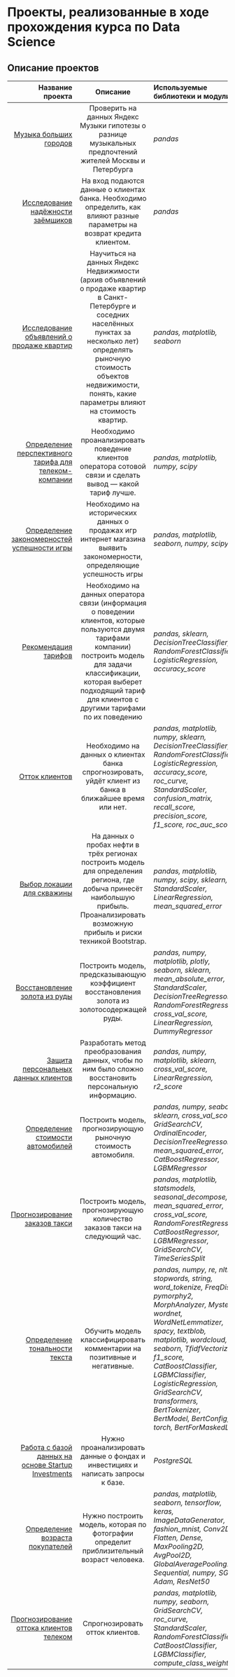 # Проекты, реализованные в ходе прохождения курса по Data Science
 
 
## Описание проектов

| **Название проекта** | **Описание** | **Используемые библиотеки и модули** |
|--:|:------------:|:--|
| [Музыка больших городов](https://github.com/Asya02/Projects_yandex/tree/main/project1_basic_python) | Проверить на данных Яндекс Музыки гипотезы о разнице музыкальных предпочтений жителей Москвы и Петербурга | *pandas* |
|  [Исследование надёжности заёмщиков](https://github.com/Asya02/Projects_yandex/tree/main/project2_data_preprocessing) | На вход подаются данные о клиентах банка. Необходимо определить, как влияют разные параметры на возврат кредита клиентом. | *pandas*  |
| [Исследование объявлений о продаже квартир](https://github.com/Asya02/Projects_yandex/tree/main/project3_research_data_analysis) | Научиться на данных Яндекс Недвижимости (архив объявлений о продаже квартир в Санкт-Петербурге и соседних населённых пунктах за несколько лет)  определять рыночную стоимость объектов недвижимости, понять, какие параметры влияют на стоимость квартир. | *pandas, matplotlib, seaborn* |
| [Определение перспективного тарифа для телеком-компании](https://github.com/Asya02/Projects_yandex/tree/main/project4_statistical_data_analysis) | Необходимо проанализировать поведение клиентов оператора сотовой связи и сделать вывод — какой тариф лучше. | *pandas, matplotlib, numpy, scipy* |
| [Определение закономерностей успешности игры](https://github.com/Asya02/Projects_yandex/tree/main/project5_module_first) | Необходимо на исторических данных о продажах игр интернет магазина выявить закономерности, определяющие успешность игры | *pandas, matplotlib, seaborn, numpy, scipy* |
| [Рекомендация тарифов](https://github.com/Asya02/Projects_yandex/tree/main/project6_Intro_ML) | Необходимо на данных оператора связи (информация о поведении клиентов, которые пользуются двумя тарифами компании) построить модель для задачи классификации, которая выберет подходящий тариф для клиентов с другими тарифами по их поведению | *pandas, sklearn, DecisionTreeClassifier, RandomForestClassifier, LogisticRegression, accuracy_score* |
| [Отток клиентов](https://github.com/Asya02/Projects_yandex/tree/main/project7_training_with_teacher) | Необходимо на данных о клиентах банка спрогнозировать, уйдёт клиент из банка в ближайшее время или нет. | *pandas, matplotlib, numpy, sklearn, DecisionTreeClassifier, RandomForestClassifier, LogisticRegression, accuracy_score, roc_curve, StandardScaler, confusion_matrix, recall_score, precision_score, f1_score, roc_auc_score* |
| [Выбор локации для скважины](https://github.com/Asya02/Projects_yandex/tree/main/project8_ML_in_business) | На данных о пробах нефти в трёх регионах построить модель для определения региона, где добыча принесёт наибольшую прибыль. Проанализировать возможную прибыль и риски техникой Bootstrap. | *pandas, matplotlib, numpy, scipy, sklearn, StandardScaler, LinearRegression, mean_squared_error* |
| [Восстановление золота из руды](https://github.com/Asya02/Projects_yandex/tree/main/project9_module_second) | Построить модель, предсказывающую коэффициент восстановления золота из золотосодержащей руды. | *pandas, numpy, matplotlib, plotly, seaborn, sklearn, mean_absolute_error, StandardScaler, DecisionTreeRegressor, RandomForestRegressor, cross_val_score, LinearRegression, DummyRegressor* |
| [Защита персональных данных клиентов](https://github.com/Asya02/Projects_yandex/tree/main/project10_linear_algebra) | Разработать метод преобразования данных, чтобы по ним было сложно восстановить персональную информацию. | *pandas, numpy, matplotlib, sklearn, cross_val_score, LinearRegression, r2_score* |
| [Определение стоимости автомобилей](https://github.com/Asya02/Projects_yandex/tree/main/project11_numerical_methods) | Построить модель, прогнозирующую рыночную стоимость автомобиля. | *pandas, numpy, seaborn, sklearn, cross_val_score, GridSearchCV, OrdinalEncoder, DecisionTreeRegressor, mean_squared_error, CatBoostRegressor, LGBMRegressor* |
| [Прогнозирование заказов такси](https://github.com/Asya02/Projects_yandex/tree/main/project12_time_series) | Построить модель, прогнозирующую количество заказов такси на следующий час. | *pandas, matplotlib, statsmodels, seasonal_decompose, mean_squared_error, cross_val_score, RandomForestRegressor, CatBoostRegressor, LGBMRegressor, GridSearchCV, TimeSeriesSplit* |
| [Определение тональности текста](https://github.com/Asya02/Projects_yandex/tree/main/project13_ML_for_texts) | Обучить модель классифицировать комментарии на позитивные и негативные. | *pandas, numpy, re, nltk, stopwords, string, word_tokenize, FreqDist, pymorphy2, MorphAnalyzer, Mystem, wordnet, WordNetLemmatizer, spacy, textblob, matplotlib, wordcloud, seaborn, TfidfVectorizer, f1_score, CatBoostClassifier, LGBMClassifier, LogisticRegression, GridSearchCV, transformers, BertTokenizer, BertModel, BertConfig, torch, BertForMaskedLM* |
| [Работа с базой данных на основе Startup Investments](https://github.com/Asya02/Projects_yandex/tree/main/project14_SQL) | Нужно проанализировать данные о фондах и инвестициях и написать запросы к базе. | *PostgreSQL* |
| [Определение возраста покупателей](https://github.com/Asya02/Projects_yandex/tree/main/project15_Computer_vision) | Нужно построить модель, которая по фотографии определит приблизительный возраст человека. | *pandas, matplotlib, seaborn, tensorflow, keras, ImageDataGenerator, fashion_mnist, Conv2D, Flatten, Dense, MaxPooling2D, AvgPool2D, GlobalAveragePooling2D, Sequential, numpy, SGD, Adam, ResNet50* |
| [Прогнозирование оттока клиентов телеком](https://github.com/Asya02/Projects_yandex/tree/main/project16_final_project) | Спрогнозировать отток клиентов. | *pandas, matplotlib, numpy, seaborn, GridSearchCV, roc_curve, StandardScaler, RandomForestClassifier, CatBoostClassifier, LGBMClassifier, compute_class_weight* |
